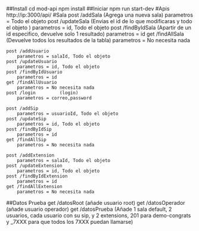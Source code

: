 ##Install
    cd mod-api
    npm install
##Iniciar 
    npm run start-dev
#Apis http://ip:3000/api/
    #Sala
    post /addSala       (Agrega una nueva sala)
        parametros = Todo el objeto
    post /updateSala    (Envias el id de lo que modificaras y todo el objeto )
        parametros = id, Todo el objeto
    post /findByIdSala  (Apartir de un id especifico, devuelve solo 1 resultado)
        parametros = id
    get /findAllSala    (Devuelve todos los resultados de la tabla)
        parametros = No necesita nada

    post /addUsuario    
        parametros = salaId, Todo el objeto
    post /updateUsuario
        parametros = id, Todo el objeto
    post /findByIdUsuario
        parametros = id
    get /findAllUsuario
        parametros = No necesita nada
    post /login         (login)
        parametros = correo,password

    post /addSip
        parametros = usuarioId, Todo el objeto
    post /updateSip
        parametros = id, Todo el objeto
    post /findByIdSip
        parametros = id
    get /findAllSip
        parametros = No necesita nada

    post /addExtension
        parametros = salaId, Todo el objeto
    post /updateExtension
        parametros = id, Todo el objeto
    post /findByIdExtension
        parametros = id
    get /findAllExtension
        parametros = No necesita nada

##Datos Prueba
    get /datosRoot              (añade usuario root)
    get /datosOperador          (añade usuario operador)
    get /datosPrueba            (Añade 1 sala default, 2 usuarios, cada usuario con su sip, y 2 extensions, 201 para demo-congrats y _7XXX para que todos los 7XXX puedan llamarse)
    